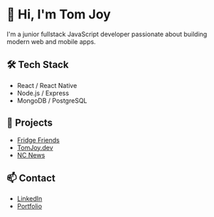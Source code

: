 # 👋 Hi, I'm Tom Joy
I'm a junior fullstack JavaScript developer passionate about building modern web and mobile apps.

## 🛠️ Tech Stack
- React / React Native
- Node.js / Express
- MongoDB / PostgreSQL

## 🚀 Projects
- [Fridge Friends](https://github.com/your-repo)
- [TomJoy.dev](https://www.tomjoy.dev)
- [NC News](https://www.github.com/tom-joy-tj/nc-news)

## 📫 Contact
- [LinkedIn](https://linkedin.com/in/yourprofile)
- [Portfolio](https://www.tomjoy.dev)
